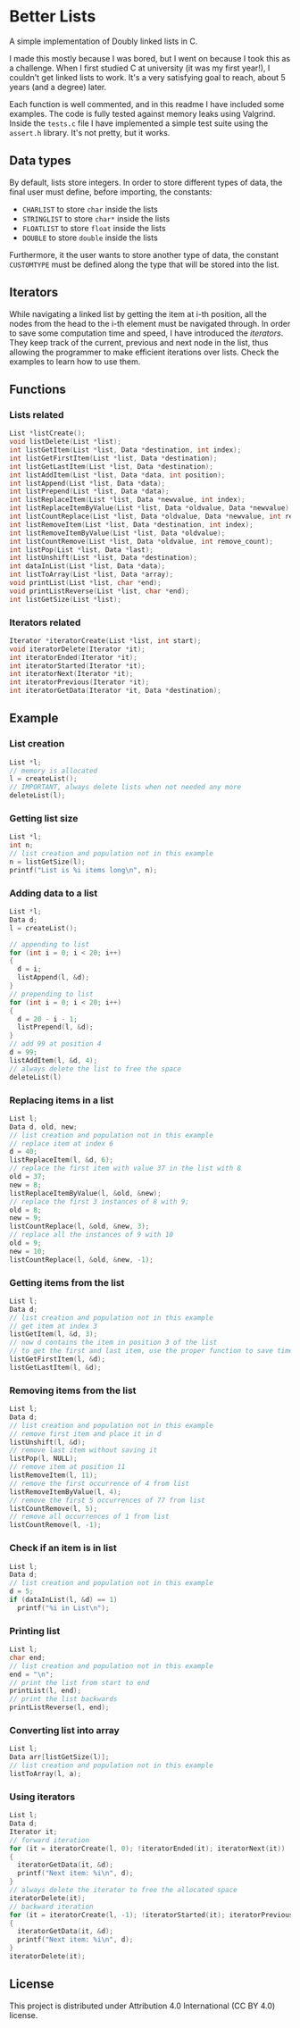 # Better Lists

A simple implementation of Doubly linked lists in C.

I made this mostly because I was bored, but I went on because I took this as a challenge. When I first studied C at university (it was my first year!), I couldn't get linked lists to work. It's a very satisfying goal to reach, about 5 years (and a degree) later.

Each function is well commented, and in this readme I have included some examples. The code is fully tested against memory leaks using Valgrind. Inside the `tests.c` file I have implemented a simple test suite using the `assert.h` library. It's not pretty, but it works.

## Data types

By default, lists store integers. In order to store different types of data, the final user must define, before importing, the constants:

- `CHARLIST` to store `char` inside the lists
- `STRINGLIST` to store `char*` inside the lists
- `FLOATLIST` to store `float` inside the lists
- `DOUBLE` to store `double` inside the lists

Furthermore, it the user wants to store another type of data, the constant `CUSTOMTYPE` must be defined along the type that will be stored into the list.

## Iterators

While navigating a linked list by getting the item at i-th position, all the nodes from the head to the i-th element must be navigated through. In order to save some computation time and speed, I have introduced the *iterators*. They keep track of the current, previous and next node in the list, thus allowing the programmer to make efficient iterations over lists. Check the examples to learn how to use them.

## Functions

### Lists related

``` C
List *listCreate();
void listDelete(List *list);
int listGetItem(List *list, Data *destination, int index);
int listGetFirstItem(List *list, Data *destination);
int listGetLastItem(List *list, Data *destination);
int listAddItem(List *list, Data *data, int position);
int listAppend(List *list, Data *data);
int listPrepend(List *list, Data *data);
int listReplaceItem(List *list, Data *newvalue, int index);
int listReplaceItemByValue(List *list, Data *oldvalue, Data *newvalue);
int listCountReplace(List *list, Data *oldvalue, Data *newvalue, int replace_count);
int listRemoveItem(List *list, Data *destination, int index);
int listRemoveItemByValue(List *list, Data *oldvalue);
int listCountRemove(List *list, Data *oldvalue, int remove_count);
int listPop(List *list, Data *last);
int listUnshift(List *list, Data *destination);
int dataInList(List *list, Data *data);
int listToArray(List *list, Data *array);
void printList(List *list, char *end);
void printListReverse(List *list, char *end);
int listGetSize(List *list);
```

### Iterators related

``` C
Iterator *iteratorCreate(List *list, int start);
void iteratorDelete(Iterator *it);
int iteratorEnded(Iterator *it);
int iteratorStarted(Iterator *it);
int iteratorNext(Iterator *it);
int iteratorPrevious(Iterator *it);
int iteratorGetData(Iterator *it, Data *destination);
```

## Example

### List creation

``` C
List *l;
// memory is allocated
l = createList();
// IMPORTANT, always delete lists when not needed any more
deleteList(l);
```

### Getting list size

``` C
List *l;
int n;
// list creation and population not in this example
n = listGetSize(l);
printf("List is %i items long\n", n);
```

### Adding data to a list

``` C
List *l;
Data d;
l = createList();

// appending to list
for (int i = 0; i < 20; i++)
{
  d = i;
  listAppend(l, &d);
}
// prepending to list
for (int i = 0; i < 20; i++)
{
  d = 20 - i - 1;
  listPrepend(l, &d);
}
// add 99 at position 4
d = 99;
listAddItem(l, &d, 4);
// always delete the list to free the space
deleteList(l)
```

### Replacing items in a list

``` C
List l;
Data d, old, new;
// list creation and population not in this example
// replace item at index 6
d = 40;
listReplaceItem(l, &d, 6);
// replace the first item with value 37 in the list with 8
old = 37;
new = 8;
listReplaceItemByValue(l, &old, &new);
// replace the first 3 instances of 8 with 9;
old = 8;
new = 9;
listCountReplace(l, &old, &new, 3);
// replace all the instances of 9 with 10
old = 9;
new = 10;
listCountReplace(l, &old, &new, -1); 
```

### Getting items from the list

``` C
List l;
Data d;
// list creation and population not in this example
// get item at index 3
listGetItem(l, &d, 3);
// now d contains the item in position 3 of the list
// to get the first and last item, use the proper function to save time
listGetFirstItem(l, &d);
listGetLastItem(l, &d);
```

### Removing items from the list

``` C
List l;
Data d;
// list creation and population not in this example
// remove first item and place it in d
listUnshift(l, &d); 
// remove last item without saving it
listPop(l, NULL);
// remove item at position 11
listRemoveItem(l, 11);
// remove the first occurrence of 4 from list
listRemoveItemByValue(l, 4);
// remove the first 5 occurrences of 77 from list
listCountRemove(l, 5);
// remove all occurrences of 1 from list
listCountRemove(l, -1);
```

### Check if an item is in list

``` C
List l;
Data d;
// list creation and population not in this example
d = 5;
if (dataInList(l, &d) == 1)
  printf("%i in List\n");
```

### Printing list

``` C
List l;
char end;
// list creation and population not in this example
end = "\n";
// print the list from start to end
printList(l, end);
// print the list backwards
printListReverse(l, end);
```

### Converting list into array

``` C
List l;
Data arr[listGetSize(l)];
// list creation and population not in this example
listToArray(l, a);
```

### Using iterators

``` C
List l;
Data d;
Iterator it;
// forward iteration
for (it = iteratorCreate(l, 0); !iteratorEnded(it); iteratorNext(it))
{
  iteratorGetData(it, &d);
  printf("Next item: %i\n", d);
}
// always delete the iterator to free the allocated space
iteratorDelete(it);
// backward iteration
for (it = iteratorCreate(l, -1); !iteratorStarted(it); iteratorPrevious(it))
{
  iteratorGetData(it, &d);
  printf("Next item: %i\n", d);
}
iteratorDelete(it);
```

## License

This project is distributed under Attribution 4.0 International (CC BY 4.0) license.
